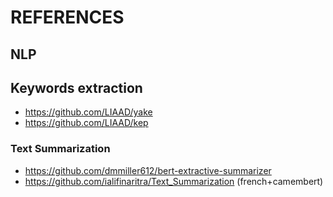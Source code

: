 # REFERENCES

## NLP

## Keywords extraction
- https://github.com/LIAAD/yake
- https://github.com/LIAAD/kep

### Text Summarization
- https://github.com/dmmiller612/bert-extractive-summarizer
- https://github.com/ialifinaritra/Text_Summarization (french+camembert)